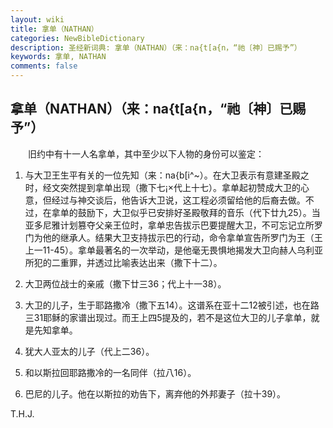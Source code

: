 ```yaml
---
layout: wiki
title: 拿单（NATHAN）
categories: NewBibleDictionary
description: 圣经新词典: 拿单（NATHAN）（来：na{t[a{n，“祂〔神〕已赐予”）
keywords: 拿单, NATHAN
comments: false
---
```


## 拿单（NATHAN）（来：na{t[a{n，“祂〔神〕已赐予”）

　　旧约中有十一人名拿单，其中至少以下人物的身份可以鉴定：

1. 与大卫王生平有关的一位先知（来：na{b[i^~）。在大卫表示有意建圣殿之时，经文突然提到拿单出现（撒下七¡×代上十七）。拿单起初赞成大卫的心意，但经过与神交谈后，他告诉大卫说，这工程必须留给他的后裔去做。不过，在拿单的鼓励下，大卫似乎已安排好圣殿敬拜的音乐（代下廿九25）。当亚多尼雅计划篡夺父亲王位时，拿单忠告拔示巴要提醒大卫，不可忘记立所罗门为他的继承人。结果大卫支持拔示巴的行动，命令拿单宣告所罗门为王（王上一11-45）。拿单最著名的一次举动，是他毫无畏惧地揭发大卫向赫人乌利亚所犯的二重罪，并透过比喻表达出来（撒下十二）。

2. 大卫两位战士的亲戚（撒下廿三36；代上十一38）。

3. 大卫的儿子，生于耶路撒冷（撒下五14）。这谱系在亚十二12被引述，也在路三31耶稣的家谱出现过。而王上四5提及的，若不是这位大卫的儿子拿单，就是先知拿单。

4. 犹大人亚太的儿子（代上二36）。

5. 和以斯拉回耶路撒冷的一名同伴（拉八16）。

6. 巴尼的儿子。他在以斯拉的劝告下，离弃他的外邦妻子（拉十39）。

T.H.J.








